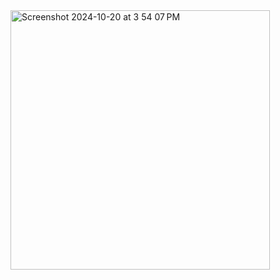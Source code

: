 
<img width="415" alt="Screenshot 2024-10-20 at 3 54 07 PM" src="https://github.com/user-attachments/assets/d564c361-03b5-46ce-b8e2-caea823f00b1">
